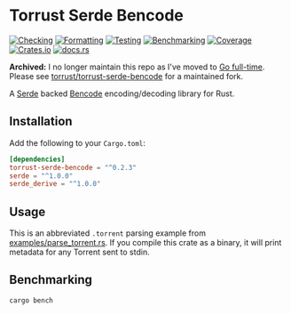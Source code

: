 # Torrust Serde Bencode

[![Checking](https://github.com/torrust/torrust-serde-bencode/actions/workflows/checking.yml/badge.svg)](https://github.com/torrust/torrust-serde-bencode/actions/workflows/checking.yml) [![Formatting](https://github.com/torrust/torrust-serde-bencode/actions/workflows/formatting.yml/badge.svg)](https://github.com/torrust/torrust-serde-bencode/actions/workflows/formatting.yml) [![Testing](https://github.com/torrust/torrust-serde-bencode/actions/workflows/testing.yaml/badge.svg)](https://github.com/torrust/torrust-serde-bencode/actions/workflows/testing.yaml) [![Benchmarking](https://github.com/torrust/torrust-serde-bencode/actions/workflows/benchmarking.yml/badge.svg)](https://github.com/torrust/torrust-serde-bencode/actions/workflows/benchmarking.yml) [![Coverage](https://github.com/torrust/torrust-serde-bencode/actions/workflows/coverage.yaml/badge.svg)](https://github.com/torrust/torrust-serde-bencode/actions/workflows/coverage.yaml) [![Crates.io](https://img.shields.io/crates/v/serde_bencode)](https://crates.io/crates/serde_bencode) [![docs.rs](https://img.shields.io/docsrs/serde_bencode)](https://docs.rs/serde_bencode)

**Archived:** I no longer maintain this repo as I've moved to [Go full-time](https://charm.sh). Please see [torrust/torrust-serde-bencode](https://github.com/torrust/torrust-serde-bencode) for a maintained fork.

A [Serde](https://github.com/serde-rs/serde) backed [Bencode](https://en.wikipedia.org/wiki/Bencode)
encoding/decoding library for Rust.

## Installation

Add the following to your `Cargo.toml`:

```toml
[dependencies]
torrust-serde-bencode = "^0.2.3"
serde = "^1.0.0"
serde_derive = "^1.0.0"
```

## Usage

This is an abbreviated `.torrent` parsing example from [examples/parse_torrent.rs](examples/parse_torrent.rs). If you compile this crate as a binary, it will print metadata for any Torrent sent to stdin.

## Benchmarking

```console
cargo bench
```
